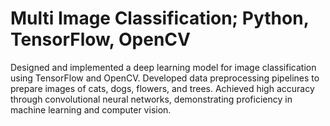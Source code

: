 # Multi Image Classification; Python, TensorFlow, OpenCV
 Designed and implemented a deep learning model for image classification using TensorFlow and OpenCV. Developed data preprocessing pipelines to prepare images of cats, dogs, flowers, and trees. Achieved high accuracy through convolutional neural networks, demonstrating proficiency in machine learning and computer vision.        
